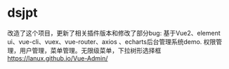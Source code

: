 # dsjpt
改造了这个项目，更新了相关插件版本和修改了部分bug:   基于Vue2、element ui、vue-cli、vuex、vue-router、axios 、echarts后台管理系统demo. 权限管理，用户管理，菜单管理。无限级菜单，下拉树形选择框 https://lanux.github.io/Vue-Admin/
